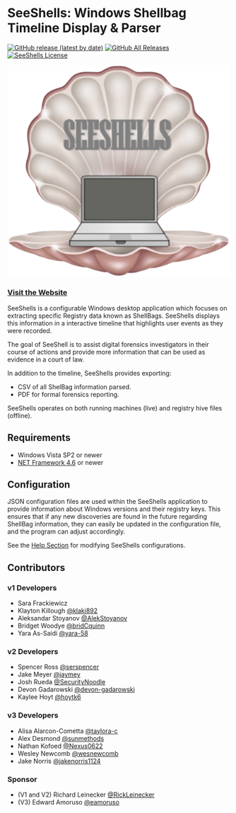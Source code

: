 # SeeShells: Windows Shellbag Timeline Display & Parser
[![GitHub release (latest by date)](https://img.shields.io/github/v/release/ShellBags/v2?include_prereleases)](https://github.com/RickLeinecker/SeeShellsV3/releases/latest/download/SeeShellsV3.zip)
[![GitHub All Releases](https://img.shields.io/github/downloads/ShellBags/v2/total)](https://github.com/ShellBags/v2/releases)
[![SeeShells License](https://img.shields.io/github/license/RickLeinecker/SeeShells)](https://github.com/RickLeinecker/SeeShells/blob/master/LICENSE)

[![SeeShells Logo](website/src/assets/logo.png)](https://rickleinecker.github.io/SeeShells/)
### [Visit the Website](https://rickleinecker.github.io/SeeShells-v3/)

SeeShells is a configurable Windows desktop application which focuses on extracting specific Registry data known as ShellBags. SeeShells displays this information in a interactive timeline that highlights user events as they were recorded.

The goal of SeeShell is to assist digital forensics investigators in their course of actions and provide more information that can be used as evidence in a court of law.

In addition to the timeline, SeeShells provides exporting:
 - CSV of all ShelBag information parsed.
 - PDF for formal forensics reporting.
 
 SeeShells operates on both running machines (live) and registry hive files (offline).

## Requirements
- Windows Vista SP2 or newer 
- [NET Framework 4.6](https://www.microsoft.com/en-us/download/details.aspx?id=53344) or newer


## Configuration 
JSON configuration files are used within the SeeShells application to provide information about Windows versions and their registry keys.
This ensures that if any new discoveries are found in the future regarding ShellBag information, they can easily be updated in the configuration file, and the program can adjust accordingly.

See the [Help Section](https://rickleinecker.github.io/SeeShells/help) for modifying SeeShells configurations. 

## Contributors
### v1 Developers
- Sara Frackiewicz
- Klayton Killough [@klaki892](https://github.com/klaki892)
- Aleksandar Stoyanov [@AlekStoyanov](https://github.com/AlekStoyanov)
- Bridget Woodye [@bridCquinn](https://github.com/bridCquinn)
- Yara As-Saidi [@yara-58](https://github.com/yara-58)

### v2 Developers
 - Spencer Ross [@serspencer](https://github.com/serspencer)
 - Jake Meyer [@jaymey](https://github.com/jaymey)
 - Josh Rueda [@SecurityNoodle](https://github.com/SecurityNoodle)
 - Devon Gadarowski [@devon-gadarowski ](https://github.com/devon-gadarowski)
 - Kaylee Hoyt [@hoytk6](https://github.com/hoytk6)
 
### v3 Developers
 - Alisa Alarcon-Cometta [@taylora-c](https://github.com/taylora-c)
 - Alex Desmond [@sunmethods](https://github.com/sunmethods)
 - Nathan Kofoed [@Nexus0622](https://github.com/Nexus0622)
 - Wesley Newcomb [@wesnewcomb](https://github.com/wesnewcomb)
 - Jake Norris [@jakenorris1124](https://github.com/jakenorris1124)

### Sponsor
- (V1 and V2) Richard Leinecker [@RickLeinecker](https://github.com/RickLeinecker)
- (V3) Edward Amoruso [@eamoruso](https://github.com/eamoruso/)
